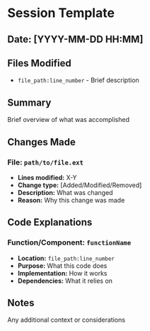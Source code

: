 # Session Template

## Date: [YYYY-MM-DD HH:MM]

## Files Modified
- `file_path:line_number` - Brief description

## Summary
Brief overview of what was accomplished

## Changes Made
### File: `path/to/file.ext`
- **Lines modified:** X-Y
- **Change type:** [Added/Modified/Removed]
- **Description:** What was changed
- **Reason:** Why this change was made

## Code Explanations
### Function/Component: `functionName`
- **Location:** `file_path:line_number`
- **Purpose:** What this code does
- **Implementation:** How it works
- **Dependencies:** What it relies on

## Notes
Any additional context or considerations